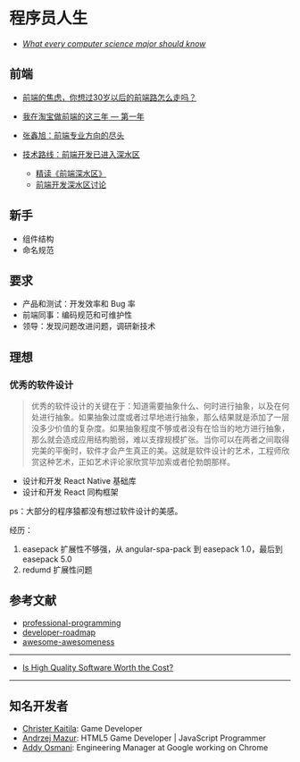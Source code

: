 程序员人生
========

- *[What every computer science major should know](http://matt.might.net/articles/what-cs-majors-should-know/)*

## 前端

- [前端的焦虑，你想过30岁以后的前端路怎么走吗？](https://juejin.im/post/5b124fdd5188257d6c0465da)
- [我在淘宝做前端的这三年 — 第一年](https://zhuanlan.zhihu.com/p/55272391)
- [张鑫旭：前端专业方向的尽头](https://mp.weixin.qq.com/s/eNJSjm0dz5R6V-2I8ZsgDg)
- [技术路线：前端开发已进入深水区](https://www.yuque.com/sxc/front/kvokg4)

    - [精读《前端深水区》](https://github.com/dt-fe/weekly/blob/v2/119.精读《前端深水区》.md)
    - [前端开发深水区讨论](https://github.com/dt-fe/weekly/issues/193)

## 新手

- 组件结构
- 命名规范

## 要求

- 产品和测试：开发效率和 Bug 率
- 前端同事：编码规范和可维护性
- 领导：发现问题改进问题，调研新技术

## 理想

### 优秀的软件设计

> 优秀的软件设计的关键在于：知道需要抽象什么、何时进行抽象，以及在何处进行抽象。如果抽象过度或者过早地进行抽象，那么结果就是添加了一层没多少价值的复杂度。如果抽象程度不够或者没有在恰当的地方进行抽象，那么就会造成应用结构脆弱，难以支撑规模扩张。当你可以在两者之间取得完美的平衡时，软件才会产生真正的美。这就是软件设计的艺术，工程师欣赏这种艺术，正如艺术评论家欣赏毕加索或者伦勃朗那样。

- 设计和开发 React Native 基础库
- 设计和开发 React 同构框架

ps：大部分的程序猿都没有想过软件设计的美感。

经历：

1. easepack 扩展性不够强，从 angular-spa-pack 到 easepack 1.0，最后到 easepack 5.0
2. redumd 扩展性问题

## 参考文献

- [professional-programming](https://github.com/charlax/professional-programming)
- [developer-roadmap](https://github.com/kamranahmedse/developer-roadmap)
- [awesome-awesomeness](https://github.com/bayandin/awesome-awesomeness)

---

- [Is High Quality Software Worth the Cost?](https://martinfowler.com/articles/is-quality-worth-cost.html)

---

## 知名开发者

- [Christer Kaitila](https://mcfunkypants.com/): Game Developer
- [Andrzej Mazur](https://end3r.com/): HTML5 Game Developer | JavaScript Programmer
- [Addy Osmani](https://addyosmani.com): Engineering Manager at Google working on Chrome
